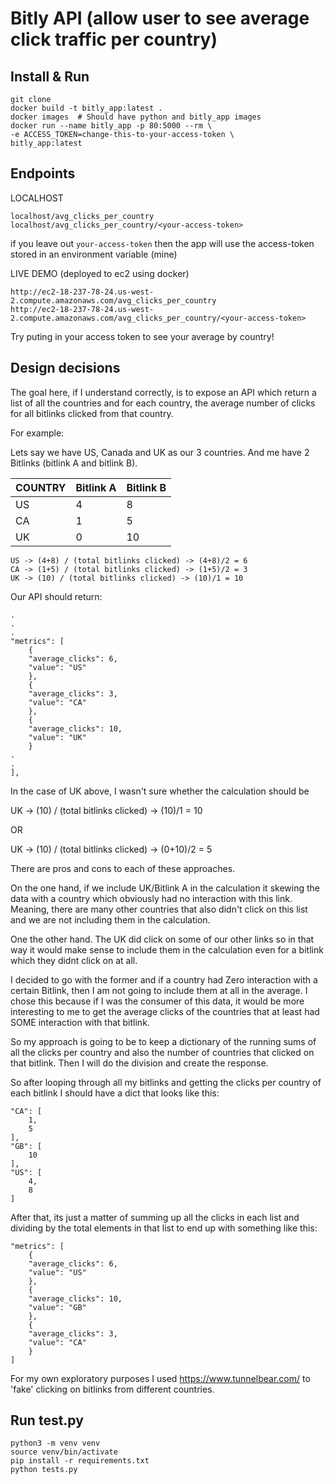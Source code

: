 # Bitly API (allow user to see average click traffic per country)

## Install & Run

```
git clone 
docker build -t bitly_app:latest .
docker images  # Should have python and bitly_app images
docker run --name bitly_app -p 80:5000 --rm \
-e ACCESS_TOKEN=change-this-to-your-access-token \
bitly_app:latest
```

## Endpoints

LOCALHOST
```
localhost/avg_clicks_per_country
localhost/avg_clicks_per_country/<your-access-token>
```
if you leave out `your-access-token` then the app will use the access-token stored in an environment variable (mine)

LIVE DEMO (deployed to ec2 using docker)
```
http://ec2-18-237-78-24.us-west-2.compute.amazonaws.com/avg_clicks_per_country
http://ec2-18-237-78-24.us-west-2.compute.amazonaws.com/avg_clicks_per_country/<your-access-token>
```

Try puting in your access token to see your average by country!


## Design decisions

The goal here, if I understand correctly, is to expose an API which return a list of all the countries and for each country, the average number of clicks for all bitlinks clicked from that country.

For example:

Lets say we have US, Canada and UK as our 3 countries. And me have 2 Bitlinks (bitlink A and bitlink B).

COUNTRY | Bitlink A | Bitlink B
--- | --- | --- 
US  |  4  |  8
CA  |  1  |  5
UK  |  0  |  10

```
US -> (4+8) / (total bitlinks clicked) -> (4+8)/2 = 6
CA -> (1+5) / (total bitlinks clicked) -> (1+5)/2 = 3
UK -> (10) / (total bitlinks clicked) -> (10)/1 = 10
```

Our API should return:
```
.
.
.
"metrics": [
    {
    "average_clicks": 6,
    "value": "US"
    },
    {
    "average_clicks": 3,
    "value": "CA"
    },
    {
    "average_clicks": 10,
    "value": "UK"
    }
.
.
],
```

In the case of UK above, I wasn't sure whether the calculation should be

UK -> (10) / (total bitlinks clicked) -> (10)/1 = 10

OR

UK -> (10) / (total bitlinks clicked) -> (0+10)/2 = 5

There are pros and cons to each of these approaches.

On the one hand, if we include UK/Bitlink A in the calculation it skewing the data with a country which obviously had no interaction with this link. Meaning, there are many other countries that also didn't click on this list and we are not including them in the calculation.

One the other hand. The UK did click on some of our other links so in that way it would make sense to include them in the calculation even for a bitlink which they didnt click on at all.

I decided to go with the former and if a country had Zero interaction with a certain Bitlink, then I am not going to include them at all in the average. I chose this because if I was the consumer of this data, it would be more interesting to me to get the average clicks  of the countries that at least had SOME interaction with that bitlink.

So my approach is going to be to keep a dictionary of the running sums of all the clicks per country and also the number of countries that clicked on that bitlink. Then I will do the division and create the response.

So after looping through all my bitlinks and getting the clicks per country of each bitlink I should have a dict that looks like this:

```
"CA": [
    1,
    5
],
"GB": [
    10
],
"US": [
    4,
    8
]
```

After that, its just a matter of summing up all the clicks in each list and dividing by the total elements in that list to end up with something like this:

```
"metrics": [
    {
    "average_clicks": 6,
    "value": "US"
    },
    {
    "average_clicks": 10,
    "value": "GB"
    },
    {
    "average_clicks": 3,
    "value": "CA"
    }
]
```

For my own exploratory purposes I used https://www.tunnelbear.com/ to 'fake' clicking on bitlinks from different countries.


## Run test.py

```
python3 -m venv venv
source venv/bin/activate
pip install -r requirements.txt
python tests.py
```
